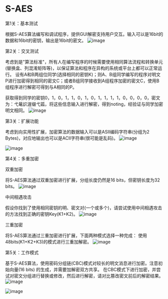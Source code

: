 # S-AES
第1关：基本测试

  根据S-AES算法编写和调试程序，提供GUI解密支持用户交互。输入可以是16bit的数据和16bit的密钥，输出是16bit的密文。
 ![image](https://github.com/gujiprogram/S-AES/assets/118802992/58a651f4-5ad6-439c-a050-b0b6c001c30c)
 
第2关：交叉测试

  考虑到是"算法标准"，所有人在编写程序的时候需要使用相同算法流程和转换单元(替换盒、列混淆矩阵等)，以保证算法和程序在异构的系统或平台上都可以正常运行。
设有A和B两组位同学(选择相同的密钥K)；则A、B组同学编写的程序对明文P进行加密得到相同的密文C；或者B组同学接收到A组程序加密的密文C，使用B组程序进行解密可得到与A相同的P。

获取得到同学的密钥0，1，0，1，1，0，1，0，1，1，1，1，0，0，0，0，密文为：弋鼌䛎漄缀弋㼏，将这些信息输入进行解密，得到noting，经验证与同学加密明文相同。
![image](https://github.com/gujiprogram/S-AES/assets/118802992/4eed5a65-cae3-463b-8781-4b25a58c6256)

第3关：扩展功能

考虑到向实用性扩展，加密算法的数据输入可以是ASII编码字符串(分组为2 Bytes)，对应地输出也可以是ACII字符串(很可能是乱码)。
![image](https://github.com/gujiprogram/S-AES/assets/118802992/9400752b-229c-4aff-a412-5c20d70f2b96)

![image](https://github.com/gujiprogram/S-AES/assets/118802992/f49cef09-6d68-4f39-a302-9c68ce7a49ff)

第4关：多重加密

双重加密

  将S-AES算法通过双重加密进行扩展，分组长度仍然是16 bits，但密钥长度为32 bits。
![image](https://github.com/gujiprogram/S-AES/assets/118802992/1050d102-1b25-4d92-98a4-de309b8461cc)

中间相遇攻击

  假设你找到了使用相同密钥的明、密文对(一个或多个)，请尝试使用中间相遇攻击的方法找到正确的密钥Key(K1+K2)。
![image](https://github.com/gujiprogram/S-AES/assets/118802992/b0b9f46d-d30a-4a95-989c-0a3e8f4b0064)

三重加密

  将S-AES算法通过三重加密进行扩展，下面两种模式选择一种完成：
  使用48bits(K1+K2+K3)的模式进行三重加解密。
![image](https://github.com/gujiprogram/S-AES/assets/118802992/580a2ab9-5da8-42bc-bd55-a5b43984afac)

第5关：工作模式

  基于S-AES算法，使用密码分组链(CBC)模式对较长的明文消息进行加密。注意初始向量(16 bits) 的生成，并需要加解密双方共享。
在CBC模式下进行加密，并尝试对密文分组进行替换或修改，然后进行解密，请对比篡改密文前后的解密结果。
![image](https://github.com/gujiprogram/S-AES/assets/118802992/350a9f9a-4e2c-4510-b9bb-27e2a63ff52f)

![image](https://github.com/gujiprogram/S-AES/assets/118802992/4fbda076-d71b-4926-94d9-cff476d0616d)








